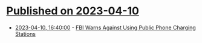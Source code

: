 # [Published on 2023-04-10](index.md)

* [2023-04-10, 16:40:00](https://it.slashdot.org/story/23/04/10/1620228/fbi-warns-against-using-public-phone-charging-stations?utm_source=rss1.0mainlinkanon&utm_medium=feed) - [FBI Warns Against Using Public Phone Charging Stations](https://it.slashdot.org/story/23/04/10/1620228/fbi-warns-against-using-public-phone-charging-stations?utm_source=rss1.0mainlinkanon&utm_medium=feed)
